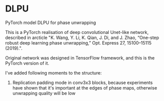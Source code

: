 # DLPU
PyTorch model DLPU for phase unwrapping

This is a PyTorch realisation of deep convolutional Unet-like network, described in arcticle "K. Wang, Y. Li, K. Qian, J. Di, and J. Zhao, “One-step robust deep
learning phase unwrapping,” Opt. Express 27, 15100–15115 (2019).". 

Original network was designed in TensorFlow framework, and this is the PyTorch version of it.

I've added following moments to the structure:

1. Replication padding mode in conv3x3 blocks, because experiments have shown that it's important at the edges of phase maps,
otherwise unwrapping quality will be low
